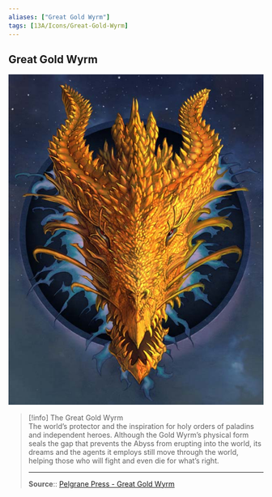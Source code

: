 ```yaml
---
aliases: ["Great Gold Wyrm"]
tags: [13A/Icons/Great-Gold-Wyrm]
---
```


## Great Gold Wyrm

![Great Gold Wyrm|300](Compendium/13A/Icons/Great-Gold-Wyrm-image-1.jpg)

>[!info] The Great Gold Wyrm  
> The world’s protector and the inspiration for holy orders of paladins and independent heroes. Although the Gold Wyrm’s physical form seals the gap that prevents the Abyss from erupting into the world, its dreams and the agents it employs still move through the world, helping those who will fight and even die for what’s right.
>
> ---
> 
> **Source**:: [Pelgrane Press - Great Gold Wyrm](https://pelgranepress.com/2012/06/26/behind-the-illustration-the-great-gold-wyrm/)